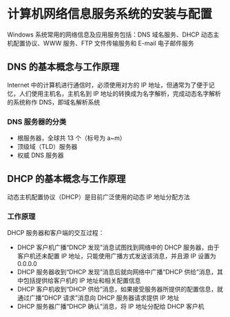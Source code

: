 # 计算机网络信息服务系统的安装与配置

Windows 系统常用的网络信息及应用服务包括：DNS 域名服务、DHCP 动态主机配置协议、WWW 服务、FTP 文件传输服务和 E-mail 电子邮件服务

## DNS 的基本概念与工作原理

Internet 中的计算机进行通信时，必须使用对方的 IP 地址，但通常为了便于记忆，人们使用主机名，主机名到 IP 地址的转换成为名字解析，完成动态名字解析的系统称作 DNS，即域名解析系统

### DNS 服务器的分类

* 根服务器，全球共 13 个（标号为 a~m）
* 顶级域（TLD）服务器
* 权威 DNS 服务器

## DHCP 的基本概念与工作原理

动态主机配置协议（DHCP）是目前广泛使用的动态 IP 地址分配方法

### 工作原理

DHCP 服务器和客户端的交互过程：

* DHCP 客户机广播“DNCP 发现”消息试图找到网络中的 DHCP 服务器，由于客户机还未配置 IP 地址，只能使用广播方式发送该消息，并且源 IP 设置为 0.0.0.0
* DHCP 服务器收到“DHCP 发现”消息后就向网络中广播“DHCP 供给”消息，其中包括提供给客户机的 IP 地址和相关配置信息
* DHCP 客户机收到“DHCP 供给”消息，如果接受服务器所提供的配置信息，就通过广播“DHCP 请求”消息向 DHCP 服务器请求提供 IP 地址
* DHCP 服务器广播“DHCP 确认”消息，将 IP 地址分配给 DHCP 客户机